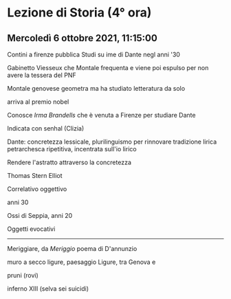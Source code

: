 #  Lezione di Storia (4° ora)
## Mercoledì 6 ottobre 2021, 11:15:00

Contini a firenze pubblica Studi su ime di Dante negl anni '30

Gabinetto Viesseux che Montale frequenta e viene poi espulso per non avere la tessera del PNF

Montale genovese geometra ma ha studiato letteratura da solo

arriva al premio nobel

Conosce _Irma Brandells_ che è venuta a Firenze per studiare Dante

Indicata con senhal (Clizia)

Dante: concretezza lessicale, plurilinguismo per rinnovare tradizione lirica petrarchesca ripetitiva, incentrata sull'io lirico

Rendere l'astratto attraverso la concretezza


Thomas Stern Elliot

Correlativo oggettivo

anni 30


Ossi di Seppia, anni 20

Oggetti evocativi

---
Meriggiare, da _Meriggio_ poema di D'annunzio

muro a secco ligure, paesaggio Ligure, tra Genova e 

pruni (rovi)

inferno XIII (selva sei suicidi)
<!--stackedit_data:
eyJoaXN0b3J5IjpbLTE4MzA2MDAzNzFdfQ==
-->
